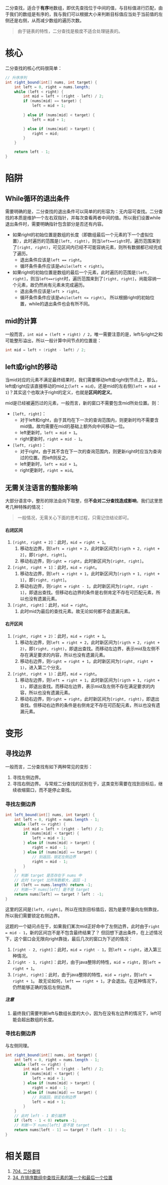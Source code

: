 
二分查找，适合于**有序**地数组，即优先查找位于中间的值，与目标值进行匹配，由于我们的数组是有序的，我与我们可以根据大小来判断目标值应当处于当前值的左侧还是右侧，从而减少数组的遍历次数。

> 由于链表的特性，二分查找是极度不适合处理链表的。


# 核心

二分查找的核心代码很简单：

```java
// 升序序列
int right_bound(int[] nums, int target) {
	int left = 0, right = nums.length;
	while (left < right) {
		int mid = left + (right - left) / 2;
		if (nums[mid] == target) {
			left = mid + 1;
			
		} else if (nums[mid] < target) {
			left = mid + 1;

		} else if (nums[mid] > target) {
			right = mid;
		}
	}

	return left - 1;
}
```

# 陷阱

## While循环的退出条件

需要明确的是，二分查找的退出条件可以简单的的形容为：无内容可查找。二分查找的本质是维护一个左右双指针，并每次查看两者中间的值。所以我们设置while退出条件时，需要明确指针包含部分是否还有内容。
- 如果right的初始位置是数组的长度（即数组最后一个元素的下一个虚拟位置），此时遍历的范围是`[left, right)`，则当`left==right`时，遍历范围来到了`[right, right)`，可见区间内已经不可能容纳元素，则所有数据都已经完成了遍历。
	- 退出条件应该是`left == right`。
	- 循环条件条件应该是`while(left < right)`。
- 如果right的初始位置是数组的最后一个元素，此时遍历的范围是`[left, right]`，则当`left==right`时，遍历范围来到了`[right, right]`，尚能容纳一个元素，故仍然尚有元素未完成遍历。
	- 退出条件应该是`left > right`。
	- 循环条件条件应该是`while(left <= right)`。
所以根据right的初始位置，while的退出条件也会有所不同。

## mid的计算

一般而言，`int mid = (left + right) / 2`，唯一需要注意的是，left与right之和可能整形溢出，所以一般计算中间节点的位置是：
```java
int mid = left + (right - left) / 2;
```

## left或right的移动

当mid对应的元素不满足最终结果时，我们需要移动left或right到节点上，那么，left或right应该直接移动的mid上(`left = mid`)，还是mid的左右侧(`left = mid + 1`)？其实这个也取决于right的定义，也就是**区间的定义**。

mid是已经被遍历过的元素，一般而言，新的窗口不需要包含mid所处位置。则：
- `[left, right]`：
	- 对于left和right，由于其均在下一次的查询范围内，则更新时均不需要含mid值。故均需要在mid的基础上额外向中间移动一位。
	- left更新时，`left = mid + 1`。
	- right更新时，`right = mid - 1`。
- `[left, right)`：
	- 对于right，由于其不含在下一次的查询范围内，则更新right时应当为查询过的位置。而left则反之。
	- left更新时，`left = mid + 1`。
	- right更新时，`right = mid`。

## 无需关注语言的整除影响

大部分语言中，整形的除法会向下取整，但**不会对二分查找造成影响**，我们这里思考几种特殊的情况：
>一般情况，无需关心下面的思考过程，只需记住结论即可。
#### 右闭区间

1. `[right, right + 2]`：此时，`mid = right + 1`。
	1. 移动左边界，则`left = right + 2`，此时新区间为`[rigth + 2, right + 2]`，即`[right, right]`。
	2. 移动右边界，则`right = right`，此时新区间为`[right, right]`。
2. `[right, right + 1]`：此时，`mid = right`。
	1. 移动左边界，则`left = right + 1`，此时新区间为`[rigth + 1, right + 1]`，即`[right, right]`。
	2. 移动右边界，则`right = right - 1`，此时新区间为`[right, right - 1]`，即退出查找。但移动右边界的条件是右侧肯定不存在可匹配元素，所以也没有遗漏元素。
3. `[right, right]`：此时，`mid = right`。
	1. 此时mid为最后的查找元素。故无论如何都不会遗漏元素。

#### 右开区间

1. `[right, right + 2)`：此时，`mid = right + 1`。
	1. 移动左边界，则`left = right + 2`，此时新区间为`[rigth + 2, right + 2)`，即`[right, right)`，即退出查找。而移动左边界，表示mid及左侧不存在满足要求的内容，所以也没有遗漏元素。
	2. 移动右边界，则`right = right + 1`，此时新区间为`[right, right + 1)`，进入第二个分支。
2. `[right, right + 1)`：此时，`mid = right`。
	1. 移动左边界，则`left = right + 1`，此时新区间为`[rigth + 1, right + 1)`，即退出查找。而移动左边界，表示mid及左侧不存在满足要求的内容，所以也没有遗漏元素。
	2. 移动右边界，则`right = right`，此时新区间为`[right, right)`，即退出查找。但移动右边界的条件是右侧肯定不存在可匹配元素，所以也没有遗漏元素。

# 变形

## 寻找边界

一般而言，二分查找有如下两种常见的变形：
1. 寻找左侧边界。
2. 寻找右侧边界。
与常规二分查找的区别在于，这类变形需要在找到目标后，继续收缩窗口，而不是停止查找。

### 寻找左侧边界

```java
int left_bound(int[] nums, int target) {  
    int left = 0, right = nums.length - 1;  
    while (left <= right) {  
        int mid = left + (right - left) / 2;  
        if (nums[mid] < target) {  
            left = mid + 1;  
        } else if (nums[mid] > target) {  
            right = mid - 1;  
        } else if (nums[mid] == target) {  
            // 别返回，锁定左侧边界  
            right = mid - 1;  
        }  
    }  
    // 判断 target 是否存在于 nums 中  
    // 此时 target 比所有数都大，返回 -1    
    if (left == nums.length) return -1;  
    // 判断一下 nums[left] 是不是 target    
    return nums[left] == target ? left : -1;  
}
```

这里的区间是`[left, right]`。所以在找到目标值后，因为是要尽量向左侧靠拢，所以我们需要锁定右侧边界。

这题的一个疑问点在于，如果我们某次mid正好命中了左侧边界，此时由于`right = mid - 1`，新的区间岂不是不包含最终结果了？
但回想下退出条件，在上述情况下，这个窗口会无限向right靠拢，最后几次的窗口为下述的情况：
1. `[right - 2, right]`：此时，`mid = right - 1`，则`left = right`，进入第三种情况。
2. `[right - 1, right]`：此时，由于java整除的特性，`mid = right`，则`left = right + 1`。
3. `[right, right]`：此时，由于java整除的特性，`mid = right`，则`left = right + 1`。
故无论如何，`left == right + 1`，才会退出。在这种情况下，仍然能够正确的饭后左侧边界。

##### 注意

1. 最终我们需要判断left与数组长度的大小，因为在没有左边界的情况下，left可能会超出数组的长度。

### 寻找右侧边界

与左侧同理。

```java
int right_bound(int[] nums, int target) {  
    int left = 0, right = nums.length - 1;  
    while (left <= right) {  
        int mid = left + (right - left) / 2;  
        if (nums[mid] < target) {  
            left = mid + 1;  
        } else if (nums[mid] > target) {  
            right = mid - 1;  
        } else if (nums[mid] == target) {  
            // 别返回，锁定右侧边界  
            left = mid + 1;  
        }  
    }  
    // 此时 left - 1 索引越界  
    if (left - 1 < 0) return -1;  
    // 判断一下 nums[left] 是不是 target    
    return nums[left - 1] == target ? (left - 1) : -1;  
}
```

# 相关题目

1. [704. 二分查找](https://leetcode.cn/problems/binary-search/)
2. [34. 在排序数组中查找元素的第一个和最后一个位置](https://leetcode.cn/problems/find-first-and-last-position-of-element-in-sorted-array/)